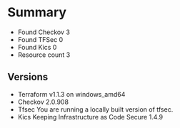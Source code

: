 # Summary

- Found Checkov 3
- Found TFSec 0
- Found Kics 0
- Resource count 3

## Versions

- Terraform v1.1.3 on windows_amd64
- Checkov 2.0.908
- Tfsec You are running a locally built version of tfsec.
- Kics Keeping Infrastructure as Code Secure 1.4.9
